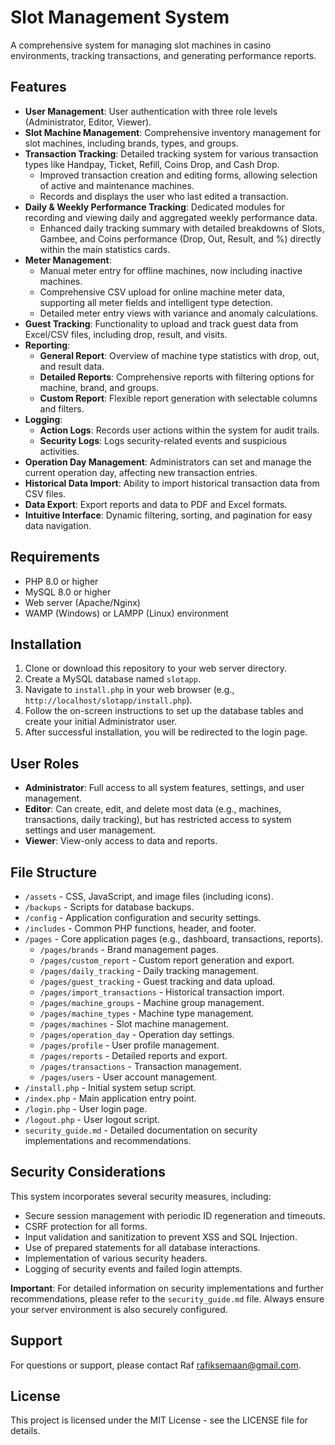 # Slot Management System

A comprehensive system for managing slot machines in casino environments, tracking transactions, and generating performance reports.

## Features

-   **User Management**: User authentication with three role levels (Administrator, Editor, Viewer).
-   **Slot Machine Management**: Comprehensive inventory management for slot machines, including brands, types, and groups.
-   **Transaction Tracking**: Detailed tracking system for various transaction types like Handpay, Ticket, Refill, Coins Drop, and Cash Drop.
    *   Improved transaction creation and editing forms, allowing selection of active and maintenance machines.
    *   Records and displays the user who last edited a transaction.
-   **Daily & Weekly Performance Tracking**: Dedicated modules for recording and viewing daily and aggregated weekly performance data.
    *   Enhanced daily tracking summary with detailed breakdowns of Slots, Gambee, and Coins performance (Drop, Out, Result, and %) directly within the main statistics cards.
-   **Meter Management**:
    *   Manual meter entry for offline machines, now including inactive machines.
    *   Comprehensive CSV upload for online machine meter data, supporting all meter fields and intelligent type detection.
    *   Detailed meter entry views with variance and anomaly calculations.
-   **Guest Tracking**: Functionality to upload and track guest data from Excel/CSV files, including drop, result, and visits.
-   **Reporting**:
    *   **General Report**: Overview of machine type statistics with drop, out, and result data.
    *   **Detailed Reports**: Comprehensive reports with filtering options for machine, brand, and groups.
    *   **Custom Report**: Flexible report generation with selectable columns and filters.
-   **Logging**:
    *   **Action Logs**: Records user actions within the system for audit trails.
    *   **Security Logs**: Logs security-related events and suspicious activities.
-   **Operation Day Management**: Administrators can set and manage the current operation day, affecting new transaction entries.
-   **Historical Data Import**: Ability to import historical transaction data from CSV files.
-   **Data Export**: Export reports and data to PDF and Excel formats.
-   **Intuitive Interface**: Dynamic filtering, sorting, and pagination for easy data navigation.

## Requirements

-   PHP 8.0 or higher
-   MySQL 8.0 or higher
-   Web server (Apache/Nginx)
-   WAMP (Windows) or LAMPP (Linux) environment

## Installation

1.  Clone or download this repository to your web server directory.
2.  Create a MySQL database named `slotapp`.
3.  Navigate to `install.php` in your web browser (e.g., `http://localhost/slotapp/install.php`).
4.  Follow the on-screen instructions to set up the database tables and create your initial Administrator user.
5.  After successful installation, you will be redirected to the login page.

## User Roles

-   **Administrator**: Full access to all system features, settings, and user management.
-   **Editor**: Can create, edit, and delete most data (e.g., machines, transactions, daily tracking), but has restricted access to system settings and user management.
-   **Viewer**: View-only access to data and reports.

## File Structure

-   `/assets` - CSS, JavaScript, and image files (including icons).
-   `/backups` - Scripts for database backups.
-   `/config` - Application configuration and security settings.
-   `/includes` - Common PHP functions, header, and footer.
-   `/pages` - Core application pages (e.g., dashboard, transactions, reports).
    -   `/pages/brands` - Brand management pages.
    -   `/pages/custom_report` - Custom report generation and export.
    -   `/pages/daily_tracking` - Daily tracking management.
    -   `/pages/guest_tracking` - Guest tracking and data upload.
    -   `/pages/import_transactions` - Historical transaction import.
    -   `/pages/machine_groups` - Machine group management.
    -   `/pages/machine_types` - Machine type management.
    -   `/pages/machines` - Slot machine management.
    -   `/pages/operation_day` - Operation day settings.
    -   `/pages/profile` - User profile management.
    -   `/pages/reports` - Detailed reports and export.
    -   `/pages/transactions` - Transaction management.
    -   `/pages/users` - User account management.
-   `/install.php` - Initial system setup script.
-   `/index.php` - Main application entry point.
-   `/login.php` - User login page.
-   `/logout.php` - User logout script.
-   `security_guide.md` - Detailed documentation on security implementations and recommendations.

## Security Considerations

This system incorporates several security measures, including:
-   Secure session management with periodic ID regeneration and timeouts.
-   CSRF protection for all forms.
-   Input validation and sanitization to prevent XSS and SQL Injection.
-   Use of prepared statements for all database interactions.
-   Implementation of various security headers.
-   Logging of security events and failed login attempts.

**Important**: For detailed information on security implementations and further recommendations, please refer to the `security_guide.md` file. Always ensure your server environment is also securely configured.

## Support

For questions or support, please contact Raf [rafiksemaan@gmail.com](mailto:rafiksemaan@gmail.com).

## License

This project is licensed under the MIT License - see the LICENSE file for details.
